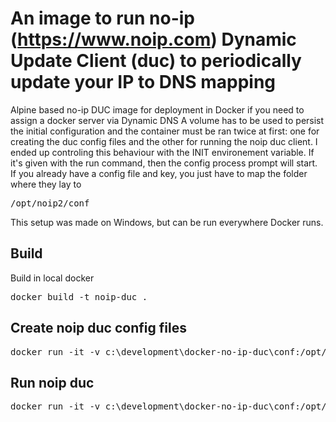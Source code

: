# An image to run no-ip (https://www.noip.com) Dynamic Update Client (duc) to periodically update your IP to DNS mapping

Alpine based no-ip DUC image for deployment in Docker if you need to assign a docker server via Dynamic DNS
A volume has to be used to persist the initial configuration and the container must be ran twice at first: one for creating the duc config files and the other for running the noip duc client. I ended up controling this behaviour with the INIT environement variable. If it's given with the run command, then the config process prompt will start. If you already have a config file and key, you just have to map the folder where they lay to <pre>/opt/noip2/conf</pre>

This setup was made on Windows, but can be run everywhere Docker runs.

## Build

Build in local docker

<pre>docker build -t noip-duc .</pre>

## Create noip duc config files

<pre>docker run -it -v c:\development\docker-no-ip-duc\conf:/opt/noip2/conf -e INIT=true noip-duc</pre>

## Run noip duc

<pre>docker run -it -v c:\development\docker-no-ip-duc\conf:/opt/noip2/conf noip-duc</pre>
